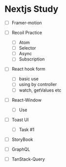 # Nextjs Study

- [ ] Framer-motion  

- [ ] Recoil Practice

  - [ ] Atom
  - [ ] Selector
  - [ ] Async
  - [ ] Subscription

- [ ] React hook form

  - [ ] basic use
  - [ ] using by controller
  - [ ] watch, getValues etc

- [ ] React-Window

  - [ ] Use

- [ ] Toast UI

  - [ ] Task #1

- [ ] StoryBook

- [ ] GraphQL

- [ ] TanStack-Query
